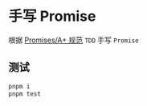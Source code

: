 # 手写 Promise

根据 [Promises/A+ 规范](https://promisesaplus.com/) `TDD` 手写 `Promise`

## 测试

```bash
pnpm i
pnpm test
```

